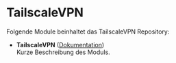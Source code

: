 # TailscaleVPN

Folgende Module beinhaltet das TailscaleVPN Repository:

- __TailscaleVPN__ ([Dokumentation](TailscaleVPN))  
	Kurze Beschreibung des Moduls.